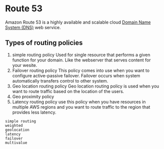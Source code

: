 # Route 53
Amazon Route 53 is a highly available and scalable cloud [Domain Name System (DNS)](https://aws.amazon.com/route53/what-is-dns/) web service.

## Types of routing policies
1. simple routing policy
    Used for single resource that performs a given function for your domain. Like the webserver that serves content for your wesite.
2. Failover routing policy
    This policy comes into use when you want to configure active-passive failover. Failover occurs when system automatically transfers control to other system.
3. Geo location routing policy
    Geo location routing policy is used when you want to route traffic based on the location of the users.
4. Geo proximity policy
5. Latency routing policy
    use this policy when you have resources in multiple  AWS regions and you want to route  traffic to the region that provides less latency. 

```
simple routing
weighted
geolocation
latency
failover
multivalue
```